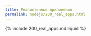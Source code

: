 ```yaml
---
title: Реалистичные приложения
permalink: nodejs/200_real_apps.html
---
```


{% include 200_real_apps.md.liquid %}
